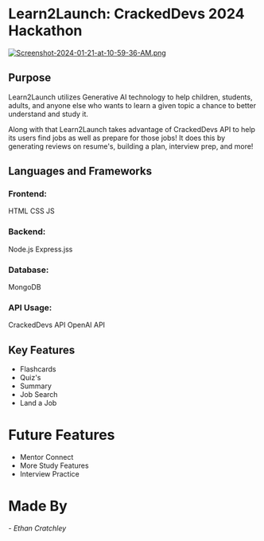 # Learn2Launch: CrackedDevs 2024 Hackathon 
[![Screenshot-2024-01-21-at-10-59-36-AM.png](https://i.postimg.cc/fyrcdzy9/Screenshot-2024-01-21-at-10-59-36-AM.png)](https://postimg.cc/kRWR3dxJ)

## Purpose

Learn2Launch utilizes Generative AI technology to help children, students, adults, and anyone else who wants to learn a given topic a chance to better understand and study it. 

Along with that Learn2Launch takes advantage of CrackedDevs API to help its users find jobs as well as prepare for those jobs! It does this by generating reviews on resume's, building a plan, interview prep, and more!

## Languages and Frameworks

### Frontend:
HTML
CSS
JS

### Backend:
Node.js
Express.jss

### Database:
MongoDB

### API Usage:
CrackedDevs API
OpenAI API

## Key Features 

- Flashcards
- Quiz's
- Summary
- Job Search
- Land a Job

# Future Features

- Mentor Connect
- More Study Features
- Interview Practice

# Made By
*- Ethan Cratchley*
